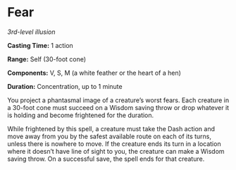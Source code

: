 <title>Fear</title>

# Fear

_3rd-level illusion_

**Casting Time:** 1 action

**Range:** Self (30-foot cone)

**Components:** V, S, M (a white feather or the heart of a hen)

**Duration:** Concentration, up to 1 minute

You project a phantasmal image of a
creature’s worst fears. Each creature in a
30-foot cone must succeed on a Wisdom saving
throw or drop whatever it is holding and
become frightened for the
duration.

While frightened by this spell, a creature
must take the Dash action and move away from
you by the safest available route on each of
its turns, unless there is nowhere to move.
If the creature ends its turn in a location
where it doesn’t have line of sight to you,
the creature can make a Wisdom saving throw.
On a successful save, the spell ends for that
creature.



